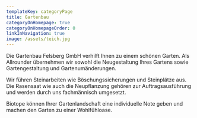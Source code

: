 ```yaml
---
templateKey: categoryPage
title: Gartenbau
categoryOnHomepage: true
categoryOnHomepageOrder: 0
linkInNavigation: true
image: /assets/teich.jpg
---
```


Die Gartenbau Felsberg GmbH verhilft Ihnen zu einem schönen Garten. Als Allrounder übernehmen wir sowohl die Neugestaltung Ihres Gartens sowie Gartengestaltung und Gartenumänderungen.

Wir führen Steinarbeiten wie Böschungssicherungen und Steinplätze aus. Die Rasensaat wie auch die Neupflanzung gehören zur Auftragsausführung und werden durch uns fachmännisch umgesetzt.

Biotope können Ihrer Gartenlandschaft eine individuelle Note geben und machen den Garten zu einer Wohlfühloase.
